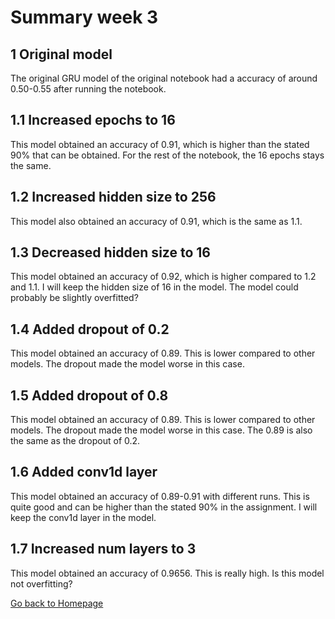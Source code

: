 # Summary week 3

## 1 Original model

The original GRU model of the original notebook had a accuracy of around 0.50-0.55 after running the notebook.

## 1.1 Increased epochs to 16

This model obtained an accuracy of 0.91, which is higher than the stated 90% that can be obtained. For the rest of the notebook, the 16 epochs stays the same.

## 1.2 Increased hidden size to 256

This model also obtained an accuracy of 0.91, which is the same as 1.1.

## 1.3 Decreased hidden size to 16

This model obtained an accuracy of 0.92, which is higher compared to 1.2 and 1.1. I will keep the hidden size of 16 in the model. The model could probably be slightly overfitted?

## 1.4 Added dropout of 0.2
This model obtained an accuracy of 0.89. This is lower compared to other models. The dropout made the model worse in this case.

## 1.5 Added dropout of 0.8
This model obtained an accuracy of 0.89. This is lower compared to other models. The dropout made the model worse in this case. The 0.89 is also the same as the dropout of 0.2.

## 1.6 Added conv1d layer
This model obtained an accuracy of 0.89-0.91 with different runs. This is quite good and can be higher than the stated 90% in the assignment. I will keep the conv1d layer in the model.

## 1.7 Increased num layers to 3
This model obtained an accuracy of 0.9656. This is really high. Is this model not overfitting?

[Go back to Homepage](../README.md)
